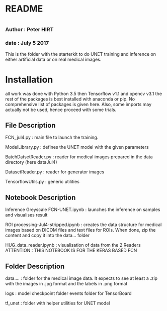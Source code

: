 #
# README
# 
### Author : Peter HIRT
### date : July 5 2017

This is the folder with the starterkit to do UNET training and inference on either artificial data or on real medical images.

# Installation

all work was done with Python 3.5
then Tensorflow v1.1 and opencv v3.1
the rest of the packages is best installed with anaconda or pip. No comprehensive list of packages is given here.
Also, some imports may actually not be used, hence proceed with some trials.

## File Description

FCN_jul4.py 			:  main file to launch the training.
				
ModelLibrary.py 		:  defines the UNET model with the given parameters

BatchDatsetReader.py 	:  reader for medical images prepared in the data directory (here dataJul4)

DatasetReader.py   		:  reader for generator images

TensorflowUtils.py      :  generic utilities

## Notebook Description

Inference Greyscale FCN-UNET.ipynb 	:   launches the inference on samples and visualises result

ROI processing-Jul4-stripped.ipynb  :   creates the data structure for medical images based on DICOM files and text files 
                                        for ROIs. When done, zip the content and copy it into the data... folder

HUG_data_reader.ipynb    			:    visualisation of data from the 2 Readers
										 ATTENTION  : THIS NOTEBOOK IS FOR THE KERAS BASED FCN



## Folder Description

data....				:  folder for the medical image data. It expects to see at least a .zip with the images in .jpg
  						   format and the labels in .png format

logs  					:  model checkpoint folder 
						   events folder for TensorBoard

tf_unet  				:  folder with helper utilities for UNET model 